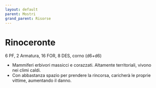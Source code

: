 ```yaml
---
layout: default
parent: Mostri
grand_parent: Risorse
---
```


# Rinoceronte

6 PF, 2 Armatura, 16 FOR, 8 DES, corno (d6+d6)

- Mammiferi erbivori massicci e corazzati. Altamente territoriali, vivono nei climi caldi.
- Con abbastanza spazio per prendere la rincorsa, caricherà le proprie vittime, aumentando il danno.